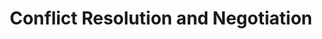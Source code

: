 ---
title: Conflict Resolution and Negotiation
number: CAS 404
credits: 3
academic-home: other
course-type: [Supporting]
pre-req: CAS 100
description: Theories and strategies important for conceptualizing, developing, and managing conflict negotiation, mediation, and third-party intervention.
bulletin-link: https://bulletins.psu.edu/search/?search=%22cas+404%22
pathway-list: [Media for Civic Engagement]
---